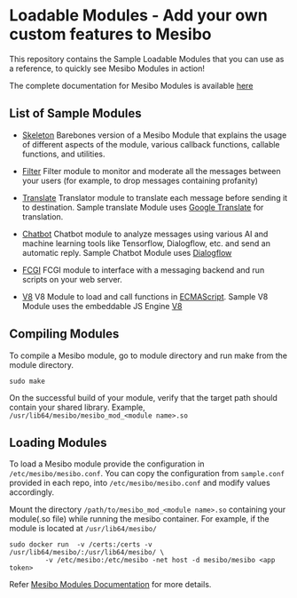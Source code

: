 # Loadable Modules - Add your own custom features to Mesibo

This repository contains the Sample Loadable Modules that you can use as a reference, to quickly see Mesibo Modules in action! 

The complete documentation for Mesibo Modules is available [here](https://mesibo.com/documentation/on-premise/loadable-modules/)

## List of Sample Modules 

- [Skeleton](https://github.com/mesibo/onpremise-loadable-modules/tree/master/skeleton) Barebones version of a Mesibo Module that explains the usage of different aspects of the module, various callback functions, callable functions, and utilities.

- [Filter](https://github.com/mesibo/onpremise-loadable-modules/tree/master/filter) Filter module to monitor and moderate all the messages between your users (for example, to drop messages containing profanity)

- [Translate](https://github.com/mesibo/onpremise-loadable-modules/tree/master/translate) Translator module to translate each message before sending it to destination. Sample translate Module uses [Google Translate](https://cloud.google.com/translate) for translation.

- [Chatbot](https://github.com/mesibo/onpremise-loadable-modules/tree/master/chatbot) Chatbot module to analyze messages using various AI and machine learning tools like Tensorflow, Dialogflow, etc. and send an automatic reply. Sample Chatbot Module uses [Dialogflow](https://dialogflow.com)

- [FCGI](https://github.com/mesibo/onpremise-loadable-modules/tree/master/fcgi) FCGI module to interface with a messaging backend and run scripts on your web server. 

- [V8](https://github.com/mesibo/onpremise-loadable-modules/tree/master/js) V8 Module to load and call functions in [ECMAScript](http://www.ecma-international.org/ecma-262/5.1/). Sample V8 Module uses the embeddable JS Engine [V8](https://v8.dev)

## Compiling Modules
To compile a Mesibo module, go to module directory and run make from the module directory.

```
sudo make
```

On the successful build of your module, verify that the target path should contain your shared library. Example, `/usr/lib64/mesibo/mesibo_mod_<module name>.so`

## Loading Modules
To load a Mesibo module provide the configuration in `/etc/mesibo/mesibo.conf`. You can copy the configuration from `sample.conf` provided in each repo, into `/etc/mesibo/mesibo.conf` and modify values accordingly. 

Mount the directory `/path/to/mesibo_mod_<module name>.so` containing your module(.so file) while running the mesibo container. For example, if the module is located at `/usr/lib64/mesibo/`


```
sudo docker run  -v /certs:/certs -v  /usr/lib64/mesibo/:/usr/lib64/mesibo/ \
         -v /etc/mesibo:/etc/mesibo -net host -d mesibo/mesibo <app token> 
```

Refer [Mesibo Modules Documentation](https://mesibo.com/documentation/on-premise/loadable-modules/) for more details.
